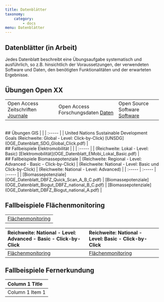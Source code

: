 ```yaml
---
title: Datenblätter
taxonomy:
    category:
        - docs
menu: Datenblätter
---
```


## Datenblätter (in Arbeit)

Jedes Datenblatt beschreibt eine Übungsaufgabe systematisch und ausführlich, so z.B. hinsichtlich der Voraussetzungen, der verwendeten Software und Daten, den benötigten Funktionalitäten und der erwarteten Ergebnisse.

## Übungen Open XX  
|  |  |  |
|  :-----          |  :-----          |  :-----          |
|  Open Access Zeitschriften [Journale](OGE_Datenblatt_OpenXX_Journale.pdf) | Open Access Forschungsdaten [Daten](OGE_Datenblatt_OpenXX_Repositories.pdf) | Open Source Software [Software](OGE_Datenblatt_OpenXX_DesktopGIS.pdf) |
<br>
## Übungen GIS
|  |
|  :-----          |
|  United Nations Sustainable Development Goals (Reichweite: Global - Level: Click-by-Click) [UNSDG](OGE_Datenblatt_SDG_Global_Click.pdf) |
<br>
## Fallbeispiele Elektromobilität
|    |
|  :-----          |
|  (Reichweite: Lokal - Level: Basic) [Elektromobilität](OGE_Datenblatt_EMobi_Lokal_Basic.pdf) |
<br>
## Fallbeispiele Biomassepotenziale
|  (Reichweite: Regional - Level: Advanced - Basic - Click-by-Click)  |  (Reichweite: National - Level: Basic und Click-by-Click) |  (Reichweite: National - Level: Advanced)  |
|  :-----          |  :-----          |  :-----          |
|  [Biomassepotenziale](OGE_Datenblatt_DBFZ_Quick_Scan_A_B_C.pdf) |  [Biomassepotenziale](OGE_Datenblatt_Biogut_DBFZ_national_B_C.pdf) |  [Biomassepotenziale](OGE_Datenblatt_DBFZ_Biogut_national_A.pdf) |

## Fallbeispiele Flächenmonitoring
|  |
|  :-----          |
|  [Flächenmonitoring](OGE_Datenblatt_FM_dichte_vg.pdf) |

|  Reichweite: National - Level: Advanced - Basic - Click-by-Click  |  Reichweite: National - Level: Basic - Click-by-Click  |
|  :-----          |  :-----          |
|   [Flächenmonitoring](OGE_Datenblatt_FM_dichte_vg.pdf) |  [Flächenmonitoring](OGE_Datenblatt_FM_verkehrsindikatoren.pdf) |

## Fallbeispiele Fernerkundung
|  Column 1 Title  |
|  :-----          |
|  Column 1 Item 1 |

